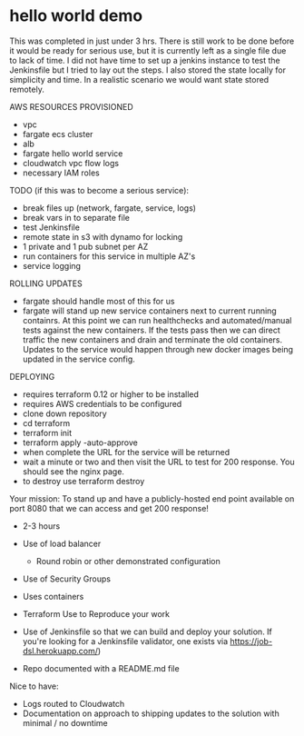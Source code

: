 # hello world demo

This was completed in just under 3 hrs. There is still work to be done before it would be ready for serious use, but it is currently left as a single file due to lack of time. I did not have time to set up a jenkins instance to test the Jenkinsfile but I tried to lay out the steps. I also stored the state locally for simplicity and time. In a realistic scenario we would want state stored remotely.

AWS RESOURCES PROVISIONED
- vpc
- fargate ecs cluster
- alb
- fargate hello  world service
- cloudwatch vpc flow logs
- necessary IAM roles

TODO (if this was to become a serious service):
- break files up (network, fargate, service, logs)
- break vars in to separate file
- test Jenkinsfile
- remote state in s3 with dynamo for locking
- 1 private and 1 pub subnet per AZ
- run containers for this service in multiple AZ's
- service logging

ROLLING UPDATES
- fargate should handle most of this for us
- fargate will stand up new service containers next to current running containrs. At this point we can run healthchecks and automated/manual tests against the new containers. If the tests pass then we can direct traffic the new containers and drain and terminate  the old containers. Updates to the service would happen through new docker images being updated in the service config.

DEPLOYING
- requires terraform 0.12 or higher to be installed
- requires AWS credentials to be configured
- clone down repository
- cd terraform
- terraform init
- terraform apply -auto-approve
- when complete the URL for the service will be returned
- wait a minute or two  and then visit the URL to test for 200 response. You should see the nginx page.
- to destroy use terraform destroy





Your mission: To stand up and have a publicly-hosted end point available on port 8080 that we can access and get 200 response!

- 2-3 hours

- Use of load balancer 
  - Round robin or other demonstrated configuration
- Use of Security Groups
- Uses containers
- Terraform Use to Reproduce your work  
- Use of Jenkinsfile so that we can build and deploy your solution. If you're looking for a Jenkinsfile validator, one exists via https://job-dsl.herokuapp.com/)
- Repo documented with a README.md file 

Nice to have: 

- Logs routed to Cloudwatch
- Documentation on approach to shipping updates to the solution with minimal / no downtime
